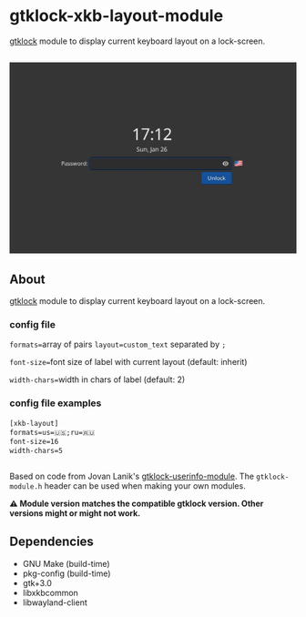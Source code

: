 # gtklock-xkb-layout-module
[gtklock](https://github.com/jovanlanik/gtklock) module to display current keyboard layout on a lock-screen.
##
![image](assets/screenshot.webp)
## About
[gtklock](https://github.com/jovanlanik/gtklock) module to display current keyboard layout on a lock-screen.

### config file
`formats=`array of pairs `layout=custom_text` separated by `;`

`font-size=`font size of label with current layout (default: inherit)

`width-chars=`width in chars of label (default: 2)

### config file examples
```
[xkb-layout]
formats=us=🇺🇸;ru=🇷🇺
font-size=16
width-chars=5
```
##
Based on code from Jovan Lanik's [gtklock-userinfo-module](https://github.com/jovanlanik/gtklock-userinfo-module).
The `gtklock-module.h` header can be used when making your own modules.

__⚠️ Module version matches the compatible gtklock version. Other versions might or might not work.__
## Dependencies
- GNU Make (build-time)
- pkg-config (build-time)
- gtk+3.0
- libxkbcommon
- libwayland-client
